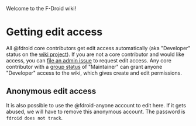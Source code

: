 
Welcome to the F-Droid wiki!




# Getting edit access

All @fdroid core contributors get edit access automatically (aka "Developer" status on the [wiki project](https://gitlab.com/fdroid/wiki/-/project_members)).  If you are not a core contributor and would like access, you can [file an admin issue](https://gitlab.com/fdroid/admin/-/issues/new) to request edit access.  Any core contributor with a [group status](https://gitlab.com/fdroid/wiki/-/project_members) of "Maintainer" can grant anyone "Developer" access to the wiki, which gives create and edit permissions.

## Anonymous edit access

It is also possible to use the @fdroid-anyone account to edit here.  If it gets abused, we will have to remove this anonymous account.  The password is `fdroid does not track`.